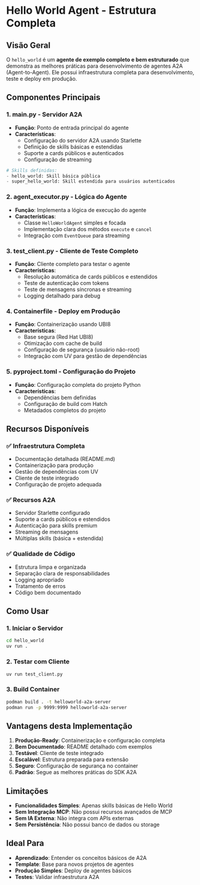# Hello World Agent - Estrutura Completa

## Visão Geral

O `hello_world` é um **agente de exemplo completo e bem estruturado** que demonstra as melhores práticas para desenvolvimento de agentes A2A (Agent-to-Agent). Ele possui infraestrutura completa para desenvolvimento, teste e deploy em produção.


## Componentes Principais

### 1. **__main__.py** - Servidor A2A
- **Função**: Ponto de entrada principal do agente
- **Características**:
  - Configuração do servidor A2A usando Starlette
  - Definição de skills básicas e estendidas
  - Suporte a cards públicos e autenticados
  - Configuração de streaming

```python
# Skills definidas:
- hello_world: Skill básica pública
- super_hello_world: Skill estendida para usuários autenticados
```

### 2. **agent_executor.py** - Lógica do Agente
- **Função**: Implementa a lógica de execução do agente
- **Características**:
  - Classe `HelloWorldAgent` simples e focada
  - Implementação clara dos métodos `execute` e `cancel`
  - Integração com `EventQueue` para streaming

### 3. **test_client.py** - Cliente de Teste Completo
- **Função**: Cliente completo para testar o agente
- **Características**:
  - Resolução automática de cards públicos e estendidos
  - Teste de autenticação com tokens
  - Teste de mensagens síncronas e streaming
  - Logging detalhado para debug

### 4. **Containerfile** - Deploy em Produção
- **Função**: Containerização usando UBI8
- **Características**:
  - Base segura (Red Hat UBI8)
  - Otimização com cache de build
  - Configuração de segurança (usuário não-root)
  - Integração com UV para gestão de dependências

### 5. **pyproject.toml** - Configuração do Projeto
- **Função**: Configuração completa do projeto Python
- **Características**:
  - Dependências bem definidas
  - Configuração de build com Hatch
  - Metadados completos do projeto

## Recursos Disponíveis

### ✅ **Infraestrutura Completa**
- Documentação detalhada (README.md)
- Containerização para produção
- Gestão de dependências com UV
- Cliente de teste integrado
- Configuração de projeto adequada

### ✅ **Recursos A2A**
- Servidor Starlette configurado
- Suporte a cards públicos e estendidos
- Autenticação para skills premium
- Streaming de mensagens
- Múltiplas skills (básica + estendida)

### ✅ **Qualidade de Código**
- Estrutura limpa e organizada
- Separação clara de responsabilidades
- Logging apropriado
- Tratamento de erros
- Código bem documentado

## Como Usar

### 1. **Iniciar o Servidor**
```bash
cd hello_world
uv run .
```

### 2. **Testar com Cliente**
```bash
uv run test_client.py
```

### 3. **Build Container**
```bash
podman build . -t helloworld-a2a-server
podman run -p 9999:9999 helloworld-a2a-server
```

## Vantagens desta Implementação

1. **Produção-Ready**: Containerização e configuração completa
2. **Bem Documentado**: README detalhado com exemplos
3. **Testável**: Cliente de teste integrado
4. **Escalável**: Estrutura preparada para extensão
5. **Seguro**: Configuração de segurança no container
6. **Padrão**: Segue as melhores práticas do SDK A2A

## Limitações

- **Funcionalidades Simples**: Apenas skills básicas de Hello World
- **Sem Integração MCP**: Não possui recursos avançados de MCP
- **Sem IA Externa**: Não integra com APIs externas
- **Sem Persistência**: Não possui banco de dados ou storage

## Ideal Para

- **Aprendizado**: Entender os conceitos básicos de A2A
- **Template**: Base para novos projetos de agentes
- **Produção Simples**: Deploy de agentes básicos
- **Testes**: Validar infraestrutura A2A
